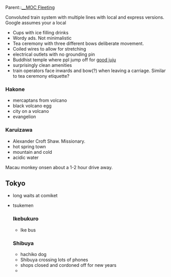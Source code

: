 Parent::[__MOC Fleeting](__MOC%20Fleeting.md)

Convoluted train system with multiple lines with local and express versions. Google assumes your a local

- Cups with ice filling drinks
- Wordy ads. Not minimalistic
- Tea ceremony with three different bows deliberate movement. 
- Coiled wires to allow for stretching
- electrical outlets with no grounding pin
- Buddhist temple where ppl jump off for [good juju](https://en.m.wikipedia.org/wiki/Kiyomizu-dera)
- surprisingly clean amenities
- train operators face inwards and bow(?) when leaving a carriage. Similar to tea ceremony etiquette?

### Hakone
- mercaptans from volcano
- black volcano egg
- city on a volcano
- evangelion
### Karuizawa
- Alexander Croft Shaw. Missionary.
- hot spring town
- mountain and cold
- acidic water

Macau monkey onsen about a 1-2 hour drive away.

## Tokyo
- long waits at comiket
- tsukemen 

   ### Ikebukuro
    - Ike bus
    ### Shibuya
    - hachiko dog
    - Shibuya crossing lots of phones
    - shops closed and cordoned off for new years
    - 



